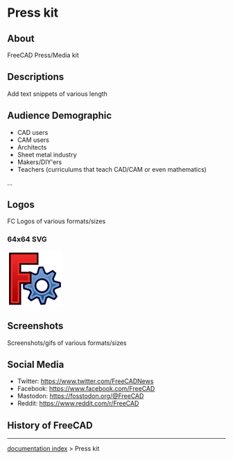 # Press kit
## About

FreeCAD Press/Media kit

## Descriptions

Add text snippets of various length

## Audience Demographic 

-   CAD users
-   CAM users
-   Architects
-   Sheet metal industry
-   Makers/DIY\'ers
-   Teachers (curriculums that teach CAD/CAM or even mathematics)

\...

## Logos

FC Logos of various formats/sizes

### 64x64 SVG 

![](images/Freecad.svg )

## Screenshots

Screenshots/gifs of various formats/sizes

## Social Media 

-   Twitter: <https://www.twitter.com/FreeCADNews>
-   Facebook: <https://www.facebook.com/FreeCAD>
-   Mastodon: <https://fosstodon.org/@FreeCAD>
-   Reddit: <https://www.reddit.com/r/FreeCAD>

## History of FreeCAD

---
[documentation index](../README.md) > Press kit
